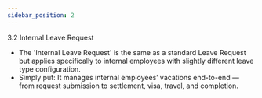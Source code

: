 ```yaml
---
sidebar_position: 2
---
```

3.2  Internal Leave Request
- The 'Internal Leave Request' is the same as a standard Leave Request but applies specifically to internal employees with slightly different leave type configuration.
- Simply put: It manages internal employees’ vacations end-to-end — from request submission to settlement, visa, travel, and completion.